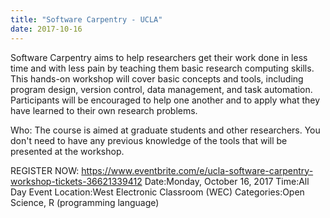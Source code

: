 ```yaml
---
title: "Software Carpentry - UCLA"
date: 2017-10-16
---
```


Software Carpentry aims to help researchers get their work done in less time and with less pain by teaching them basic research computing skills. This hands-on workshop will cover basic concepts and tools, including program design, version control, data management, and task automation. Participants will be encouraged to help one another and to apply what they have learned to their own research problems.

Who: The course is aimed at graduate students and other researchers. You don't need to have any previous knowledge of the tools that will be presented at the workshop.

REGISTER NOW:  https://www.eventbrite.com/e/ucla-software-carpentry-workshop-tickets-36621339412
Date:Monday, October 16, 2017
Time:All Day Event
Location:West Electronic Classroom (WEC)
Categories:Open Science, R (programming language)

